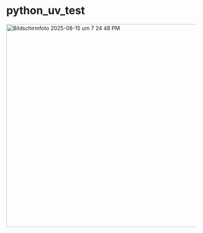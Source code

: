 # python_uv_test
<img width="932" height="535" alt="Bildschirmfoto 2025-08-15 um 7 24 48 PM" src="https://github.com/user-attachments/assets/8c404e6a-7785-40f6-ba77-64ae96405218" />
